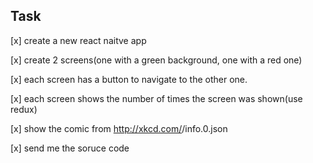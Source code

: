 ## Task 
[x] create a new react naitve app

[x] create 2 screens(one with a green background, one with a red one)

[x] each screen has a button to navigate to the other one. 

[x] each screen shows the number of times the screen was shown(use redux)

[x] show the comic from http://xkcd.com/<numberOfTimesTheScreenIsShown>/info.0.json
  
[x] send me the soruce code
